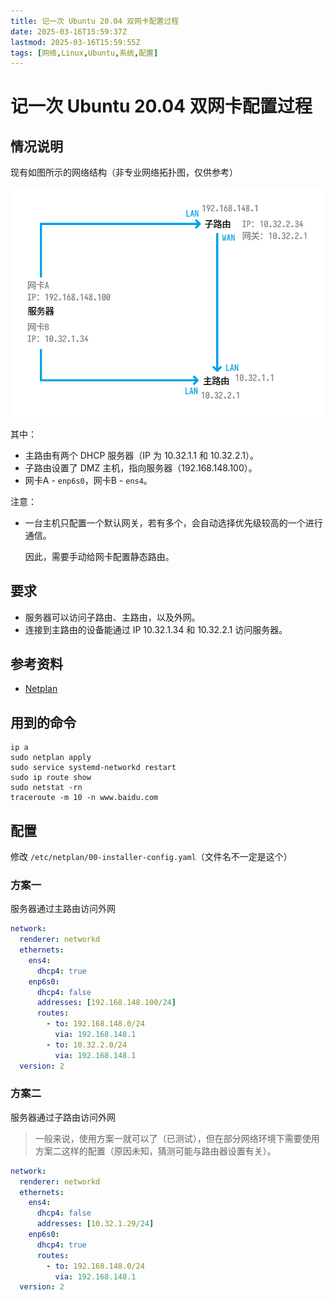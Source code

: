 ```yaml
---
title: 记一次 Ubuntu 20.04 双网卡配置过程
date: 2025-03-16T15:59:37Z
lastmod: 2025-03-16T15:59:55Z
tags: [网络,Linux,Ubuntu,系统,配置]
---
```


# 记一次 Ubuntu 20.04 双网卡配置过程

## 情况说明

现有如图所示的网络结构（非专业网络拓扑图，仅供参考）

![网络结构](assets/network-asset-01-20250316155958-gldjlz4.png "网络结构")

其中：

- 主路由有两个 DHCP 服务器（IP 为 10.32.1.1 和 10.32.2.1）。
- 子路由设置了 DMZ 主机，指向服务器（192.168.148.100）。
- 网卡A - `enp6s0`，网卡B - `ens4`。

注意：

- 一台主机只配置一个默认网关，若有多个，会自动选择优先级较高的一个进行通信。

  因此，需要手动给网卡配置静态路由。

## 要求

- 服务器可以访问子路由、主路由，以及外网。
- 连接到主路由的设备能通过 IP 10.32.1.34 和 10.32.2.1 访问服务器。

## 参考资料

- [Netplan](https://netplan.io/reference/)

## 用到的命令

```text
ip a
sudo netplan apply
sudo service systemd-networkd restart
sudo ip route show
sudo netstat -rn
traceroute -m 10 -n www.baidu.com
```

## 配置

修改 `/etc/netplan/00-installer-config.yaml`（文件名不一定是这个）

### 方案一

服务器通过主路由访问外网

```yaml
network:
  renderer: networkd
  ethernets:
    ens4:
      dhcp4: true
    enp6s0:
      dhcp4: false
      addresses: [192.168.148.100/24]
      routes:
        - to: 192.168.148.0/24
          via: 192.168.148.1
        - to: 10.32.2.0/24
          via: 192.168.148.1
  version: 2
```

### 方案二

服务器通过子路由访问外网

> 一般来说，使用方案一就可以了（已测试），但在部分网络环境下需要使用方案二这样的配置（原因未知，猜测可能与路由器设置有关）。

```yaml
network:
  renderer: networkd
  ethernets:
    ens4:
      dhcp4: false
      addresses: [10.32.1.29/24]
    enp6s0:
      dhcp4: true
      routes:
        - to: 192.168.148.0/24
          via: 192.168.148.1
  version: 2
```

‍
